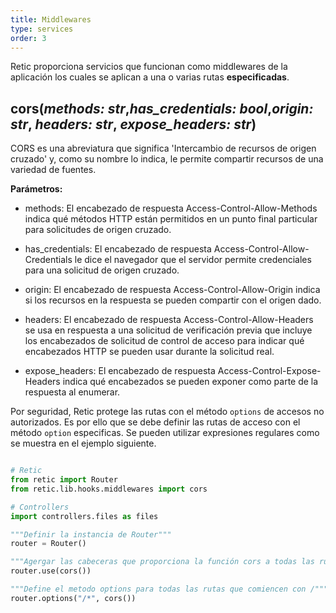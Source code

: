 ```yaml
---
title: Middlewares
type: services
order: 3
---
```


Retic proporciona servicios que funcionan como middlewares de la aplicación los cuales se aplican a una o varias rutas **especificadas**.

## cors(*methods: str*,*has_credentials: bool*,*origin: str*, *headers: str*, *expose_headers: str*)

CORS es una abreviatura que significa 'Intercambio de recursos de origen cruzado' y, como su nombre lo indica, le permite compartir recursos de una variedad de fuentes. 

**Parámetros:**

* methods: El encabezado de respuesta Access-Control-Allow-Methods indica qué métodos HTTP están permitidos en un punto final particular para solicitudes de origen cruzado.

* has_credentials: El encabezado de respuesta Access-Control-Allow-Credentials le dice el navegador que el servidor permite credenciales para una solicitud de origen cruzado.

* origin: El encabezado de respuesta Access-Control-Allow-Origin indica si los recursos en la respuesta se pueden compartir con el origen dado.

* headers: El encabezado de respuesta Access-Control-Allow-Headers se usa en respuesta a una solicitud de verificación previa que incluye los encabezados de solicitud de control de acceso para indicar qué encabezados HTTP se pueden usar durante la solicitud real.

* expose_headers: El encabezado de respuesta Access-Control-Expose-Headers indica qué encabezados se pueden exponer como parte de la respuesta al enumerar.

Por seguridad, Retic protege las rutas con el método ``options`` de accesos no autorizados. Es por ello que se debe definir las rutas de acceso con el método ``option`` especificas. Se pueden utilizar expresiones regulares como se muestra en el ejemplo siguiente.

```python

# Retic
from retic import Router
from retic.lib.hooks.middlewares import cors

# Controllers
import controllers.files as files

"""Definir la instancia de Router"""
router = Router()

"""Agergar las cabeceras que proporciona la función cors a todas las rutas"""
router.use(cors())

"""Define el metodo options para todas las rutas que comiencen con /"""
router.options("/*", cors())

```
